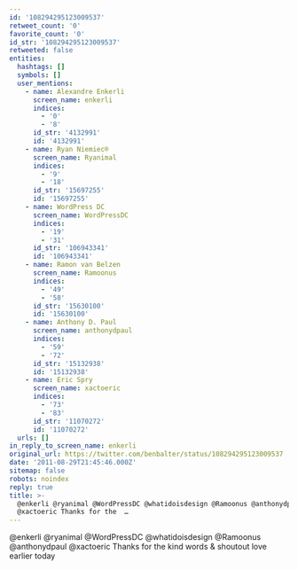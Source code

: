 ```yaml
---
id: '108294295123009537'
retweet_count: '0'
favorite_count: '0'
id_str: '108294295123009537'
retweeted: false
entities:
  hashtags: []
  symbols: []
  user_mentions:
    - name: Alexandre Enkerli
      screen_name: enkerli
      indices:
        - '0'
        - '8'
      id_str: '4132991'
      id: '4132991'
    - name: Ryan Niemiec®
      screen_name: Ryanimal
      indices:
        - '9'
        - '18'
      id_str: '15697255'
      id: '15697255'
    - name: WordPress DC
      screen_name: WordPressDC
      indices:
        - '19'
        - '31'
      id_str: '106943341'
      id: '106943341'
    - name: Ramon van Belzen
      screen_name: Ramoonus
      indices:
        - '49'
        - '58'
      id_str: '15630100'
      id: '15630100'
    - name: Anthony D. Paul
      screen_name: anthonydpaul
      indices:
        - '59'
        - '72'
      id_str: '15132938'
      id: '15132938'
    - name: Eric Spry
      screen_name: xactoeric
      indices:
        - '73'
        - '83'
      id_str: '11070272'
      id: '11070272'
  urls: []
in_reply_to_screen_name: enkerli
original_url: https://twitter.com/benbalter/status/108294295123009537
date: '2011-08-29T21:45:46.000Z'
sitemap: false
robots: noindex
reply: true
title: >-
  @enkerli @ryanimal @WordPressDC @whatidoisdesign @Ramoonus @anthonydpaul
  @xactoeric Thanks for the  …
---
```


@enkerli @ryanimal @WordPressDC @whatidoisdesign @Ramoonus @anthonydpaul @xactoeric Thanks for the  kind words & shoutout love earlier today